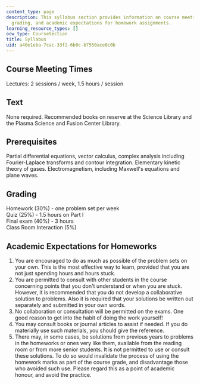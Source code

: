 ```yaml
---
content_type: page
description: This syllabus section provides information on course meeting times, prerequisites,
  grading, and academic expectations for homework assignments.
learning_resource_types: []
ocw_type: CourseSection
title: Syllabus
uid: a40e1eba-7cac-33f2-6b0c-b7550ace0c0b
---
```


Course Meeting Times
--------------------

Lectures: 2 sessions / week, 1.5 hours / session

Text
----

None required. Recommended books on reserve at the Science Library and the Plasma Science and Fusion Center Library.

Prerequisites
-------------

Partial differential equations, vector calculus, complex analysis including Fourier-Laplace transforms and contour integration. Elementary kinetic theory of gases. Electromagnetism, including Maxwell's equations and plane waves.

Grading
-------

Homework (30%) - one problem set per week  
Quiz (25%) - 1.5 hours on Part I  
Final exam (40%) - 3 hours  
Class Room Interaction (5%)

Academic Expectations for Homeworks
-----------------------------------

1.  You are encouraged to do as much as possible of the problem sets on your own. This is the most effective way to learn, provided that you are not just spending hours and hours stuck.
2.  You are permitted to consult with other students in the course concerning points that you don't understand or when you are stuck. However, it is recommended that you do not develop a collaborative solution to problems. Also it is required that your solutions be written out separately and submitted in your own words.
3.  No collaboration or consultation will be permitted on the exams. One good reason to get into the habit of doing the work yourself!
4.  You may consult books or journal articles to assist if needed. If you do materially use such materials, you should give the reference.
5.  There may, in some cases, be solutions from previous years to problems in the homeworks or ones very like them, available from the reading room or from more senior students. It is not permitted to use or consult these solutions. To do so would invalidate the process of using the homework marks as part of the course grade, and disadvantage those who avoided such use. Please regard this as a point of academic honour, and avoid the practice.